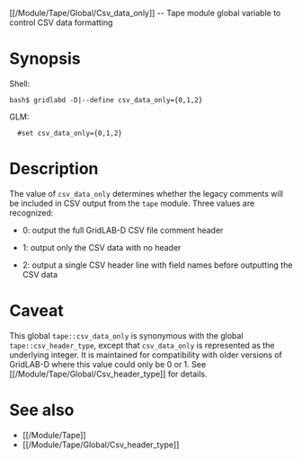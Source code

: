 [[/Module/Tape/Global/Csv_data_only]] -- Tape module global variable to control CSV data formatting

# Synopsis

Shell:

~~~
bash$ gridlabd -D|--define csv_data_only={0,1,2}
~~~

GLM:

~~~
  #set csv_data_only={0,1,2}
~~~

# Description

The value of `csv_data_only` determines whether the legacy comments will be included in CSV output from the `tape` module. Three values are recognized:

- 0: output the full GridLAB-D CSV file comment header

- 1: output only the CSV data with no header

- 2: output a single CSV header line with field names before outputting the CSV data

# Caveat

This global `tape::csv_data_only` is synonymous with the global `tape::csv_header_type`, except that `csv_data_only` is represented as the underlying integer. It is maintained for compatibility with older versions of GridLAB-D where this value could only be 0 or 1. See [[/Module/Tape/Global/Csv_header_type]] for details.

# See also

* [[/Module/Tape]]
* [[/Module/Tape/Global/Csv_header_type]]
